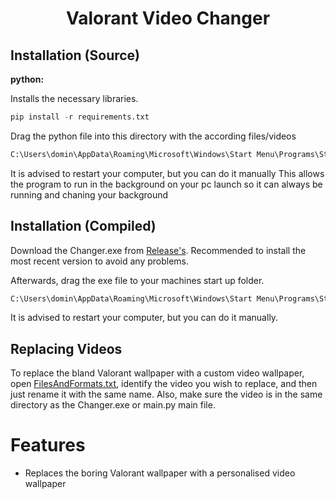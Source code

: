 <h1 align="center">Valorant Video Changer</h1>


## Installation (Source)

**python:**

Installs the necessary libraries.
```py
pip install -r requirements.txt
```
Drag the python file into this directory with the according files/videos
```py
C:\Users\domin\AppData\Roaming\Microsoft\Windows\Start Menu\Programs\Startup
```
It is advised to restart your computer, but you can do it manually
This allows the program to run in the background on your pc launch so it can always be running and chaning your background

## Installation (Compiled)
Download the Changer.exe from [Release's](https://github.com/HsDom/ValorantVideoChanger/releases/).
Recommended to install the most recent version to avoid any problems.

Afterwards, drag the exe file to your machines start up folder.
```py
C:\Users\domin\AppData\Roaming\Microsoft\Windows\Start Menu\Programs\Startup
```
It is advised to restart your computer, but you can do it manually.

## Replacing Videos
To replace the bland Valorant wallpaper with a custom video wallpaper, open [FilesAndFormats.txt](https://github.com/HsDom/ValorantVideoChanger/blob/master/FilesAndFormats.txt), identify the video you wish to replace, and then just rename it with the same name. Also, make sure the video is in the same directory as the Changer.exe or main.py main file.

# Features
- Replaces the boring Valorant wallpaper with a personalised video wallpaper
